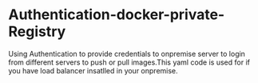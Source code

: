 # Authentication-docker-private-Registry
Using Authentication to provide credentials to onpremise server to login from different servers to push or pull images.This yaml code is used for if you have load balancer insatlled in your onpremise.
